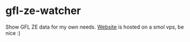 # gfl-ze-watcher
Show GFL ZE data for my own needs.
[Website](https://gflgraph.stellatest.site/) is hosted on a smol vps, be nice :)

